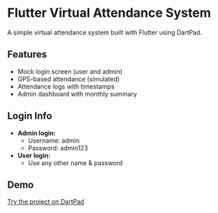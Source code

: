 # Flutter Virtual Attendance System

A simple virtual attendance system built with Flutter using DartPad.

## Features
- Mock login screen (user and admin)
- GPS-based attendance (simulated)
- Attendance logs with timestamps
- Admin dashboard with monthly summary

## Login Info
- **Admin login:**  
  - Username: admin  
  - Password: admin123  
- **User login:**  
  - Use any other name & password

## Demo
[Try the project on DartPad](https://dartpad.dev/?id=your_shared_link_here)
